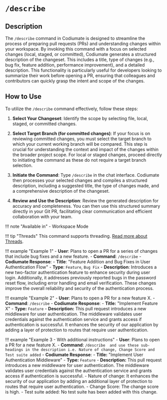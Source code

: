 # `/describe`

<h2>Description</h2>

The `/describe` command in Codiumate is designed to streamline the process of preparing pull requests (PRs) and understanding changes within your workspace. By invoking this command with a focus on selected changes (local, staged, or committed), Codiumate generates a structured description of the changeset. This includes a title, type of changes (e.g., bug fix, feature addition, performance improvement), and a detailed description. This functionality is particularly useful for developers looking to summarize their work before opening a PR, ensuring that colleagues and contributors can quickly grasp the intent and scope of the changes.

<h2>How to Use</h2>

To utilize the `/describe` command effectively, follow these steps:

1. **Select Your Changeset**: Identify the scope by selecting file, local, staged, or committed changes. 

2. **Select Target Branch (for committed changes)**: If your focus is on reviewing committed changes, you must select the target branch to which your current working branch will be compared. This step is crucial for understanding the context and impact of the changes within the broader project scope. For local or staged changes, proceed directly to initiating the command as these do not require a target branch selection.

3. **Initiate the Command**: Type `/describe` in the chat interface. Codiumate then processes your selected changes and compiles a structured description, including a suggested title, the type of changes made, and a comprehensive description of the changeset.

4. **Review and Use the Description**: Review the generated description for accuracy and completeness. You can then use this structured summary directly in your Git PR, facilitating clear communication and efficient collaboration with your team.

!!! note "Available in"
    - Workspace Mode

!!! tip "Threads"
    This command supports threading. [Read more about Threads](../threads.md).


!!! example "Example 1"
    - **User**: Plans to open a PR for a series of changes that include bug fixes and a new feature.
    - **Command**: `/describe`
    - **Codiumate Response**:
        - **Title**: "Feature Addition and Bug Fixes in User Authentication Flow"
        - **Type**: `Feature`, `Bug Fix`
        - **Description**: Introduces a new two-factor authentication feature to enhance security during user login. Additionally, it addresses previously reported bugs in the password reset flow, including error handling and email verification. These changes improve the overall reliability and security of the authentication process.

!!! example "Example 2"
    - **User**: Plans to open a PR for a new feature X.
    - **Command**: `/describe`
    - **Codiumate Response**: 
        - **Title:** "Implement Feature X"
        - **Type:** `Feature`
        - **Description:** This pull request introduces a new middleware for user authentication. The middleware validates user credentials against the authentication service and grants access if authentication is successful. It enhances the security of our application by adding a layer of protection to routes that require user authentication.

!!! example "Example 3 - With additional instructions"
    - **User**: Plans to open a PR for a new feature X.
    - **Command**: `/describe  and use these sub-headings in the description i.e. Nature of change, Change Score and Test suite added`
    - **Codiumate Response**: 
        - **Title:** "Implement User Authentication Middleware" 
        - **Type:** `Feature`
        - **Description:** This pull request introduces a new middleware for user authentication. The middleware validates user credentials against the authentication service and grants access if authentication is successful.
            - Nature of change: It enhances the security of our application by adding an additional layer of protection to routes that require user authentication.
            - Change Score: The change score is high.
            - Test suite added: No test suite has been added with this change.
